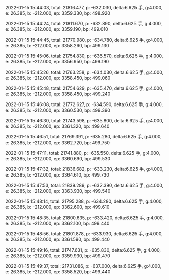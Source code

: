 2022-01-15 15:44:03, total: 21816.477, p: -632.030, delta:6.625 手, g:4.000, e: 26.385, b: -212.000, ep: 3359.330, bp: 498.920

2022-01-15 15:44:24, total: 21811.670, p: -632.890, delta:6.625 手, g:4.000, e: 26.385, b: -212.000, ep: 3359.190, bp: 499.010

2022-01-15 15:44:45, total: 21770.980, p: -634.780, delta:6.625 手, g:4.000, e: 26.385, b: -212.000, ep: 3358.260, bp: 499.130

2022-01-15 15:45:06, total: 21754.830, p: -636.570, delta:6.625 手, g:4.000, e: 26.385, b: -212.000, ep: 3356.950, bp: 499.190

2022-01-15 15:45:26, total: 21763.258, p: -634.030, delta:6.625 手, g:4.000, e: 26.385, b: -212.000, ep: 3358.450, bp: 499.060

2022-01-15 15:45:48, total: 21754.629, p: -635.470, delta:6.625 手, g:4.000, e: 26.385, b: -212.000, ep: 3358.450, bp: 499.240

2022-01-15 15:46:08, total: 21772.627, p: -634.590, delta:6.625 手, g:4.000, e: 26.385, b: -212.000, ep: 3360.530, bp: 499.390

2022-01-15 15:46:30, total: 21743.598, p: -635.800, delta:6.625 手, g:4.000, e: 26.385, b: -212.000, ep: 3361.320, bp: 499.640

2022-01-15 15:46:51, total: 21769.391, p: -635.280, delta:6.625 手, g:4.000, e: 26.385, b: -212.000, ep: 3362.720, bp: 499.750

2022-01-15 15:47:11, total: 21741.880, p: -635.550, delta:6.625 手, g:4.000, e: 26.385, b: -212.000, ep: 3360.690, bp: 499.530

2022-01-15 15:47:32, total: 21836.682, p: -633.230, delta:6.625 手, g:4.000, e: 26.385, b: -212.000, ep: 3364.610, bp: 499.730

2022-01-15 15:47:53, total: 21839.289, p: -632.390, delta:6.625 手, g:4.000, e: 26.385, b: -212.000, ep: 3363.930, bp: 499.540

2022-01-15 15:48:14, total: 21795.288, p: -634.280, delta:6.625 手, g:4.000, e: 26.385, b: -212.000, ep: 3362.600, bp: 499.610

2022-01-15 15:48:35, total: 21800.635, p: -633.420, delta:6.625 手, g:4.000, e: 26.385, b: -212.000, ep: 3362.100, bp: 499.440

2022-01-15 15:48:56, total: 21801.878, p: -633.930, delta:6.625 手, g:4.000, e: 26.385, b: -212.000, ep: 3361.590, bp: 499.440

2022-01-15 15:49:16, total: 21747.631, p: -635.830, delta:6.625 手, g:4.000, e: 26.385, b: -212.000, ep: 3359.930, bp: 499.470

2022-01-15 15:49:37, total: 21731.086, p: -637.000, delta:6.625 手, g:4.000, e: 26.385, b: -212.000, ep: 3358.520, bp: 499.440